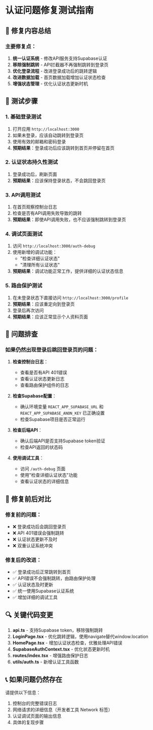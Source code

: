 # 认证问题修复测试指南

## 🔧 修复内容总结

### 主要修复点：
1. **统一认证系统** - 修改API服务支持Supabase认证
2. **移除强制跳转** - API拦截器不再强制跳转到登录页
3. **优化登录流程** - 改进登录成功后的跳转逻辑
4. **改进数据加载** - 首页数据加载增加认证状态检查
5. **增强状态管理** - 优化认证状态更新时机

## 🧪 测试步骤

### 1. 基础登录测试
1. 打开应用 `http://localhost:3000`
2. 如果未登录，应该自动跳转到登录页
3. 使用有效的邮箱和密码登录
4. **预期结果**：登录成功后应该跳转到首页并停留在首页

### 2. 认证状态持久性测试
1. 登录成功后，刷新页面
2. **预期结果**：应该保持登录状态，不会跳回登录页

### 3. API调用测试
1. 在首页观察控制台日志
2. 检查是否有API调用失败导致的跳转
3. **预期结果**：即使API调用失败，也不应该强制跳转到登录页

### 4. 调试页面测试
1. 访问 `http://localhost:3000/auth-debug`
2. 使用新增的调试功能：
   - "检查详细认证状态"
   - "清理所有认证状态"
3. **预期结果**：调试功能正常工作，提供详细的认证状态信息

### 5. 路由保护测试
1. 在未登录状态下直接访问 `http://localhost:3000/profile`
2. **预期结果**：应该重定向到登录页
3. 登录后再次访问
4. **预期结果**：应该正常显示个人资料页面

## 🐛 问题排查

### 如果仍然出现登录后跳回登录页的问题：

1. **检查控制台日志**：
   - 查看是否有API 401错误
   - 查看认证状态更新日志
   - 查看路由保护组件的日志

2. **检查Supabase配置**：
   - 确认环境变量 `REACT_APP_SUPABASE_URL` 和 `REACT_APP_SUPABASE_ANON_KEY` 已正确设置
   - 检查Supabase项目是否正常运行

3. **检查后端API**：
   - 确认后端API是否支持Supabase token验证
   - 检查API返回的状态码

4. **使用调试工具**：
   - 访问 `/auth-debug` 页面
   - 使用"检查详细认证状态"功能
   - 查看认证状态的详细信息

## 📝 修复前后对比

### 修复前的问题：
- ❌ 登录成功后会跳回登录页
- ❌ API 401错误会强制跳转
- ❌ 认证状态更新不及时
- ❌ 双重认证系统冲突

### 修复后的改进：
- ✅ 登录成功后正常跳转到首页
- ✅ API错误不会强制跳转，由路由保护处理
- ✅ 认证状态及时更新
- ✅ 统一使用Supabase认证系统
- ✅ 增加详细的调试工具

## 🔍 关键代码变更

1. **api.ts** - 支持Supabase token，移除强制跳转
2. **LoginPage.tsx** - 优化跳转逻辑，使用navigate替代window.location
3. **HomePage.tsx** - 增加认证状态检查，优雅处理API错误
4. **SupabaseAuthContext.tsx** - 优化状态更新时机
5. **routes/index.tsx** - 增强路由保护日志
6. **utils/auth.ts** - 新增认证工具函数

## 📞 如果问题仍然存在

请提供以下信息：
1. 控制台的完整错误日志
2. 网络请求的详细信息（开发者工具 Network 标签）
3. 认证调试页面的输出信息
4. 具体的复现步骤 